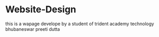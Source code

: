 # Website-Design
this is a wapage develope by a student of trident academy technology bhubaneswar preeti dutta 